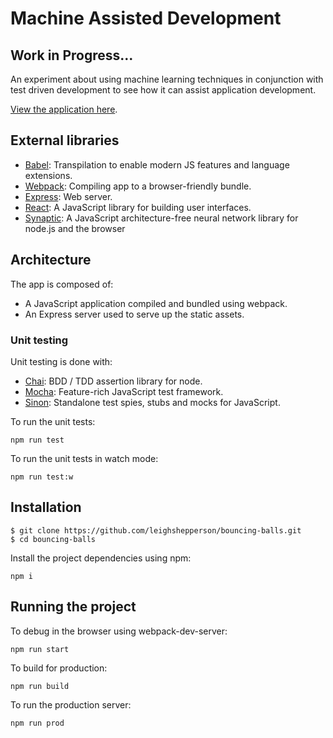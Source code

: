 # Machine Assisted Development

## Work in Progress...

An experiment about using machine learning techniques in conjunction with
test driven development to see how it can assist application development.

[View the application here](https://machine-assisted-development.herokuapp.com/).

## External libraries

* [Babel](https://babeljs.io/): Transpilation to enable modern JS features and language extensions.
* [Webpack](https://webpack.github.io/): Compiling app to a browser-friendly bundle.
* [Express](http://expressjs.com/): Web server.
* [React](http://expressjs.com/): A JavaScript library for building user interfaces.
* [Synaptic](http://caza.la/synaptic/): A JavaScript architecture-free neural network library for node.js and the browser

## Architecture

The app is composed of:

* A JavaScript application compiled and bundled using webpack.
* An Express server used to serve up the static assets.

### Unit testing

Unit testing is done with:

* [Chai](http://chaijs.com/): BDD / TDD assertion library for node.
* [Mocha](https://mochajs.org/): Feature-rich JavaScript test framework.
* [Sinon](http://sinonjs.org/): Standalone test spies, stubs and mocks for JavaScript.

To run the unit tests:

```
npm run test
```

To run the unit tests in watch mode:

```
npm run test:w
```

## Installation

```
$ git clone https://github.com/leighshepperson/bouncing-balls.git
$ cd bouncing-balls
```

Install the project dependencies using npm:

```
npm i
```

## Running the project

To debug in the browser using webpack-dev-server:

```
npm run start
```

To build for production:

```
npm run build
```

To run the production server:

```
npm run prod
```
